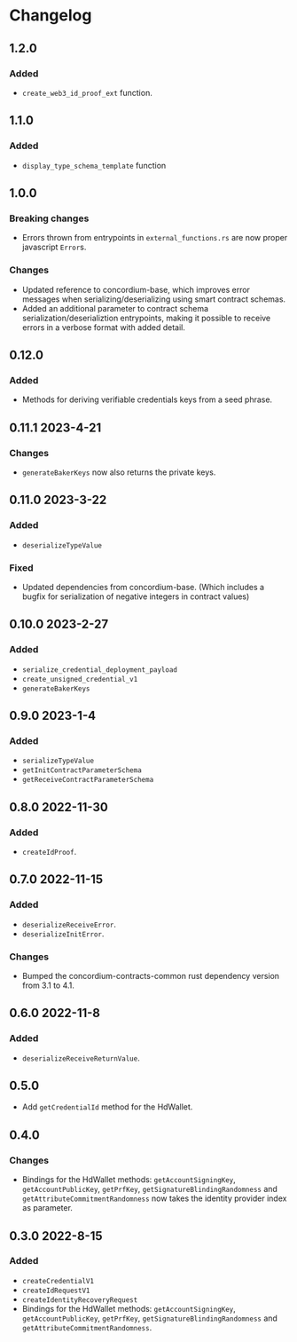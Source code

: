 # Changelog

## 1.2.0

### Added

- `create_web3_id_proof_ext` function.

## 1.1.0

### Added

- `display_type_schema_template` function

## 1.0.0

### Breaking changes

- Errors thrown from entrypoints in `external_functions.rs` are now proper javascript `Error`s.

### Changes

- Updated reference to concordium-base, which improves error messages when serializing/deserializing using smart contract schemas.
- Added an additional parameter to contract schema serialization/deserializtion entrypoints, making it possible to receive errors in a verbose format with added detail.

## 0.12.0

### Added

- Methods for deriving verifiable credentials keys from a seed phrase.

## 0.11.1 2023-4-21

### Changes

- `generateBakerKeys` now also returns the private keys.

## 0.11.0 2023-3-22

### Added

- `deserializeTypeValue`

### Fixed

- Updated dependencies from concordium-base. (Which includes a bugfix for serialization of negative integers in contract values)

## 0.10.0 2023-2-27

### Added

- `serialize_credential_deployment_payload`
- `create_unsigned_credential_v1`
- `generateBakerKeys`

## 0.9.0 2023-1-4

### Added

- `serializeTypeValue`
- `getInitContractParameterSchema`
- `getReceiveContractParameterSchema`

## 0.8.0 2022-11-30

### Added

- `createIdProof`.

## 0.7.0 2022-11-15

### Added

- `deserializeReceiveError`.
- `deserializeInitError`.

### Changes

- Bumped the concordium-contracts-common rust dependency version from 3.1 to 4.1.

## 0.6.0 2022-11-8

### Added

- `deserializeReceiveReturnValue`.

## 0.5.0

- Add `getCredentialId` method for the HdWallet.

## 0.4.0

### Changes

-  Bindings for the HdWallet methods: `getAccountSigningKey`, `getAccountPublicKey`, `getPrfKey`, `getSignatureBlindingRandomness` and `getAttributeCommitmentRandomness` now takes the identity provider index as parameter.

## 0.3.0 2022-8-15

### Added

- `createCredentialV1`
- `createIdRequestV1`
- `createIdentityRecoveryRequest`
-  Bindings for the HdWallet methods: `getAccountSigningKey`, `getAccountPublicKey`, `getPrfKey`, `getSignatureBlindingRandomness` and `getAttributeCommitmentRandomness`.
